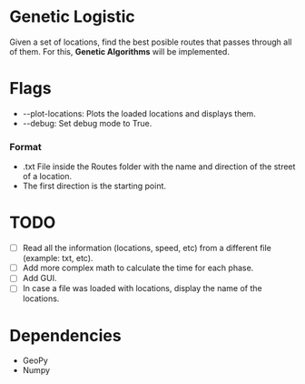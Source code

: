 # Genetic Logistic

Given a set of locations, find the best posible routes that passes through all of them. For this, **Genetic Algorithms** will be implemented.

# Flags

* --plot-locations: Plots the loaded locations and displays them.
* --debug: Set debug mode to True.

### Format

* .txt File inside the Routes folder with the name and direction of the street of a location.
* The first direction is the starting point.

# TODO

* [ ] Read all the information (locations, speed, etc) from a different file (example: txt, etc).
* [ ] Add more complex math to calculate the time for each phase.
* [ ] Add GUI.
* [ ] In case a file was loaded with locations, display the name of the locations.

# Dependencies
* GeoPy
* Numpy